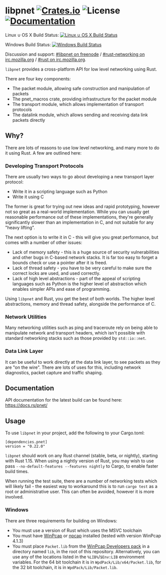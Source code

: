 # libpnet [![Crates.io](https://img.shields.io/crates/v/pnet.svg)](https://crates.io/crates/pnet) ![License](https://img.shields.io/crates/l/pnet.svg) [![Documentation](https://docs.rs/pnet/badge.svg)](https://docs.rs/pnet/)

Linux ∪ OS X Build Status: [![Linux ∪ OS X Build Status](https://travis-ci.org/libpnet/libpnet.svg?branch=master)](https://travis-ci.org/libpnet/libpnet)

Windows Build Status: [![Windows Build Status](https://ci.appveyor.com/api/projects/status/9gq1dekigj03u1ym/branch/master?svg=true)](https://ci.appveyor.com/project/mrmonday/libpnet)

Discussion and support: [#libpnet on freenode](http://webchat.freenode.net/?channels=%23libpnet) /
[#rust-networking on irc.mozilla.org](http://chat.mibbit.com/?server=irc.mozilla.org&channel=%23rust-networking) /
[#rust on irc.mozilla.org](http://chat.mibbit.com/?server=irc.mozilla.org&channel=%23rust).

`libpnet` provides a cross-platform API for low level networking using Rust.

There are four key components:

 * The packet module, allowing safe construction and manipulation of packets
 * The pnet_macros crate, providing infrastructure for the packet module
 * The transport module, which allows implementation of transport protocols
 * The datalink module, which allows sending and receiving data link packets directly

## Why?

There are lots of reasons to use low level networking, and many more to do it using Rust. A few are
outlined here:

### Developing Transport Protocols

There are usually two ways to go about developing a new transport layer protocol:

 * Write it in a scripting language such as Python
 * Write it using C

The former is great for trying out new ideas and rapid prototyping, however not so great as a
real-world implementation. While you can usually get reasonable performance out of these
implementations, they're generally significantly slower than an implementation in C, and not
suitable for any "heavy lifting".

The next option is to write it in C - this will give you great performance, but comes with a number
of other issues:

 * Lack of memory safety - this is a huge source of security vulnerabilities and other bugs in
   C-based network stacks. It is far too easy to forget a bounds check or use a pointer after it is
   freed.
 * Lack of thread safety - you have to be very careful to make sure the correct locks are used, and
   used correctly.
 * Lack of high level abstractions - part of the appeal of scripting languages such as Python is
   the higher level of abstraction which enables simpler APIs and ease of programming.

Using `libpnet` and Rust, you get the best of both worlds. The higher level abstractions, memory
and thread safety, alongside the performance of C.

### Network Utilities

Many networking utilities such as ping and traceroute rely on being able to manipulate network and
transport headers, which isn't possible with standard networking stacks such as those provided by
`std::io::net`.

### Data Link Layer

It can be useful to work directly at the data link layer, to see packets as they are "on the wire".
There are lots of uses for this, including network diagnostics, packet capture and traffic shaping.

## Documentation

API documentation for the latest build can be found here: https://docs.rs/pnet/

## Usage

To use `libpnet` in your project, add the following to your Cargo.toml:

```
[dependencies.pnet]
version = "0.22.0"
```

`libpnet` should work on any Rust channel (stable, beta, or nightly), starting
with Rust 1.15. When using a nightly version of Rust, you may wish to use pass
`--no-default-features --features nightly` to Cargo, to enable faster build
times.

When running the test suite, there are a number of networking tests which will
likely fail - the easiest way to workaround this is to run `cargo test` as a
root or administrative user. This can often be avoided, however it is more
involved.

### Windows

There are three requirements for building on Windows:

 * You must use a version of Rust which uses the MSVC toolchain
 * You must have [WinPcap](https://www.winpcap.org/) or [npcap](https://nmap.org/npcap/) installed
   (tested with version WinPcap 4.1.3)
 * You must place `Packet.lib` from the [WinPcap Developers pack](https://www.winpcap.org/devel.htm)
   in a directory named `lib`, in the root of this repository. Alternatively, you can use any of the
   locations listed in the `%LIB%`/`$Env:LIB` environment variables. For the 64 bit toolchain it is
   in `WpdPack/Lib/x64/Packet.lib`, for the 32 bit toolchain, it is in `WpdPack/Lib/Packet.lib`.
